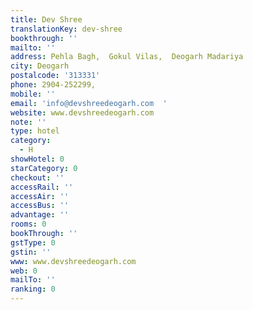```yaml
---
title: Dev Shree
translationKey: dev-shree
bookthrough: ''
mailto: ''
address: Pehla Bagh,  Gokul Vilas,  Deogarh Madariya
city: Deogarh
postalcode: '313331'
phone: 2904-252299,
mobile: ''
email: 'info@devshreedeogarh.com  '
website: www.devshreedeogarh.com
note: ''
type: hotel
category:
  - H
showHotel: 0
starCategory: 0
checkout: ''
accessRail: ''
accessAir: ''
accessBus: ''
advantage: ''
rooms: 0
bookThrough: ''
gstType: 0
gstin: ''
www: www.devshreedeogarh.com
web: 0
mailTo: ''
ranking: 0
---
```







